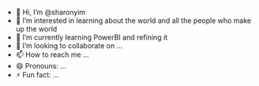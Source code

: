 - 👋 Hi, I’m @sharonyim
- 👀 I’m interested in learning about the world and all the people who make up the world
- 🌱 I’m currently learning PowerBI and refining it
- 💞️ I’m looking to collaborate on ...
- 📫 How to reach me ...
- 😄 Pronouns: ...
- ⚡ Fun fact: ...

<!---
sharonyim/sharonyim is a ✨ special ✨ repository because its `README.md` (this file) appears on your GitHub profile.
You can click the Preview link to take a look at your changes.
--->
